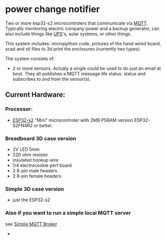 # power change notifier

Two or more esp32-s2 microcontrolers that communicate via [MQTT](https://en.wikipedia.org/wiki/MQTT). Typically monitoring electric company power and a backup generator, can also include things like [UPS](https://en.wikipedia.org/wiki/Uninterruptible_power_supply)'s, solar systems, or other things. 

This system includes: micropython code, pictures of the hand wired board, scad and stl files to 3d print the enclosures (currently two types).

The system consists of:
 - 2 or more sensors. Actualy a single could be used to do just an email at boot. They all publishes a MQTT message life status. status and subscribes to and from the sensor(s).

## Current Hardware:
### Processor:
 - [ESP32-s2](https://www.wemos.cc/en/latest/s2/s2_mini.html) "Mini" microcontroler with 2MB PSRAM version ESP32-S2FN4R2 or better.
### Breadboard 3D case version 
 - 2V LED 5mm
 - 220 ohm resistor
 - insulated hookup wire
 - 1/4 electrocookie perf board
 - 2 8-pin male headers
 - 2 8-pin female headers
### Simple 3D case version
 - just the ESP32-s2 
### Also if you want to run a simple local MQTT server
see [Simple MQTT Broker](https://github.com/jdodgen/MQTT-home/tree/main/linux/home-broker/baby_home_broker)



 - 
